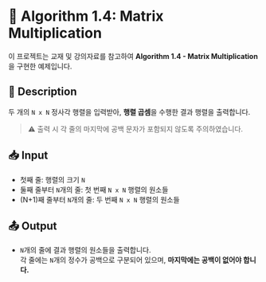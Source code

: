 # 🧮 Algorithm 1.4: Matrix Multiplication

이 프로젝트는 교재 및 강의자료를 참고하여 **Algorithm 1.4 - Matrix Multiplication**을 구현한 예제입니다.

## 📘 Description

두 개의 `N x N` 정사각 행렬을 입력받아, **행렬 곱셈**을 수행한 결과 행렬을 출력합니다.  
> ⚠️ 출력 시 각 줄의 마지막에 공백 문자가 포함되지 않도록 주의하였습니다.

## 📥 Input

- 첫째 줄: 행렬의 크기 `N`
- 둘째 줄부터 `N`개의 줄: 첫 번째 `N x N` 행렬의 원소들
- (N+1)째 줄부터 `N`개의 줄: 두 번째 `N x N` 행렬의 원소들

## 📤 Output

- `N`개의 줄에 결과 행렬의 원소들을 출력합니다.  
  각 줄에는 `N`개의 정수가 공백으로 구분되어 있으며, **마지막에는 공백이 없어야 합니다.**